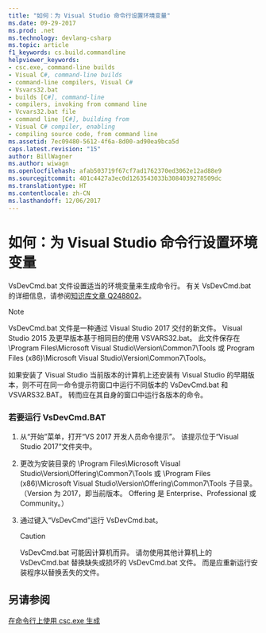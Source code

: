```yaml
---
title: "如何：为 Visual Studio 命令行设置环境变量"
ms.date: 09-29-2017
ms.prod: .net
ms.technology: devlang-csharp
ms.topic: article
f1_keywords: cs.build.commandline
helpviewer_keywords:
- csc.exe, command-line builds
- Visual C#, command-line builds
- command-line compilers, Visual C#
- Vsvars32.bat
- builds [C#], command-line
- compilers, invoking from command line
- Vcvars32.bat file
- command line [C#], building from
- Visual C# compiler, enabling
- compiling source code, from command line
ms.assetid: 7ec09480-5612-4f6a-8d00-ad90ea9bca5d
caps.latest.revision: "15"
author: BillWagner
ms.author: wiwagn
ms.openlocfilehash: afab503719f67cf7ad1762370ed3062e12ad88e9
ms.sourcegitcommit: 401c4427a3ec0d1263543033b3084039278509dc
ms.translationtype: HT
ms.contentlocale: zh-CN
ms.lasthandoff: 12/06/2017
---
```

# <a name="how-to-set-environment-variables-for-the-visual-studio-command-line"></a>如何：为 Visual Studio 命令行设置环境变量

VsDevCmd.bat 文件设置适当的环境变量来生成命令行。 有关 VsDevCmd.bat 的详细信息，请参阅[知识库文章 Q248802](https://support.microsoft.com/help/248802/you-receive-the-out-of-environment-space-error-message-when-you-execut)。  

> [!NOTE]
> VsDevCmd.bat 文件是一种通过 Visual Studio 2017 交付的新文件。 Visual Studio 2015 及更早版本基于相同目的使用 VSVARS32.bat。 此文件保存在 \Program Files\Microsoft Visual Studio\\Version\Common7\Tools 或 Program Files (x86)\Microsoft Visual Studio\\Version\Common7\Tools。
  
如果安装了 Visual Studio 当前版本的计算机上还安装有 Visual Studio 的早期版本，则不可在同一命令提示符窗口中运行不同版本的 VsDevCmd.bat 和 VSVARS32.BAT。 转而应在其自身的窗口中运行各版本的命令。
  
### <a name="to-run-vsdevcmdbat"></a>若要运行 VsDevCmd.BAT  
  
1.  从“开始”菜单，打开“VS 2017 开发人员命令提示”。  该提示位于“Visual Studio 2017”文件夹中。
  
2.  更改为安装目录的 \Program Files\Microsoft Visual Studio\\Version\\Offering\Common7\Tools 或 \Program Files (x86)\Microsoft Visual Studio\\Version\\Offering\Common7\Tools 子目录。  （Version 为 2017，即当前版本。 Offering 是 Enterprise、Professional 或 Community。）
  
3.  通过键入“VsDevCmd”运行 VsDevCmd.bat。  
  
    > [!CAUTION]
    >  VsDevCmd.bat 可能因计算机而异。 请勿使用其他计算机上的 VsDevCmd.bat 替换缺失或损坏的 VsDevCmd.bat 文件。 而是应重新运行安装程序以替换丢失的文件。  
  
## <a name="see-also"></a>另请参阅  
 [在命令行上使用 csc.exe 生成](../../../csharp/language-reference/compiler-options/command-line-building-with-csc-exe.md)
